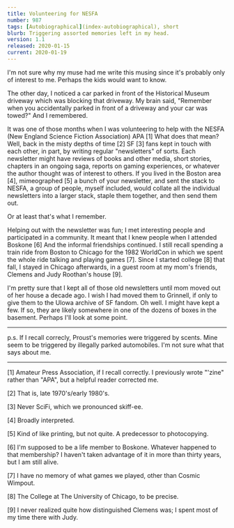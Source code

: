 ```yaml
---
title: Volunteering for NESFA
number: 987
tags: [Autobiographical](index-autobiographical), short
blurb: Triggering assorted memories left in my head.
version: 1.1
released: 2020-01-15
current: 2020-01-19
---
```

I'm not sure why my muse had me write this musing since it's probably
only of interest to me. Perhaps the kids would want to know.

The other day, I noticed a car parked in front of the Historical 
Museum driveway which was blocking that driveway.  My brain said,
"Remember when you accidentally parked in front of a driveway and
your car was towed?" And I remembered.

It was one of those months when I was volunteering to help with the
NESFA (New England Science Fiction Association) APA [1] What does
that mean?  Well, back in the misty depths of time [2] SF [3] fans
kept in touch with each other, in part, by writing regular "newsletters"
of sorts.  Each newsletter might have reviews of books and other
media, short stories, chapters in an ongoing saga, reports on gaming
experiences, or whatever the author thought was of interest to
others.  If you lived in the Boston area [4], mimeographed [5] a
bunch of your newsletter, and sent the stack to NESFA, a group of
people, myself included, would collate all the individual newsletters
into a larger stack, staple them together, and then send them out.

Or at least that's what I remember.  

Helping out with the newsletter was fun; I met interesting people
and participated in a community.  It meant that I knew people when
I attended Boskone [6] And the informal friendships continued.  I
still recall spending a train ride from Boston to Chicago for the
1982 WorldCon in which we spent the whole ride talking and playing
games [7].  Since I started college [8] that fall, I stayed in
Chicago afterwards, in a guest room at my mom's friends, Clemens
and Judy Roothan's house [9].

I'm pretty sure that I kept all of those old newsletters until mom
moved out of her house a decade ago.  I wish I had moved them to
Grinnell, if only to give them to the UIowa archive of SF fandom.
Oh well.  I might have kept a few.  If so, they are likely somewhere
in one of the dozens of boxes in the basement.  Perhaps I'll look
at some point.

---

p.s. If I recall correcly, Proust's memories were triggered by
scents.  Mine seem to be triggered by illegally parked automobiles.
I'm not sure what that says about me.

---

[1] Amateur Press Association, if I recall correctly.  I previously
wrote "'zine" rather than "APA", but a helpful reader corrected me.

[2] That is, late 1970's/early 1980's.

[3] Never SciFi, which we pronounced skiff-ee.

[4] Broadly interpreted.

[5] Kind of like printing, but not quite.  A predecessor to
photocopying.

[6] I'm supposed to be a life member to Boskone.  Whatever happened
to that membership?  I haven't taken advantage of it in more than
thirty years, but I am still alive.

[7] I have no memory of what games we played, other than Cosmic
Wimpout.

[8] The College at The University of Chicago, to be precise.

[9] I never realized quite how distinguished Clemens was; I spent
most of my time there with Judy.
